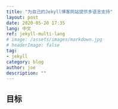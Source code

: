 ```yaml
---
title: "为自己的Jekyll博客网站提供多语言支持"
layout: post
date: 2020-05-20 17:35
lang: 中文
ref: jekyll-multi-lang
# image: /assets/images/markdown.jpg
# headerImage: false
tag:
- jekyll
category: blog
author: joe
description: ""
---
```


## 目标